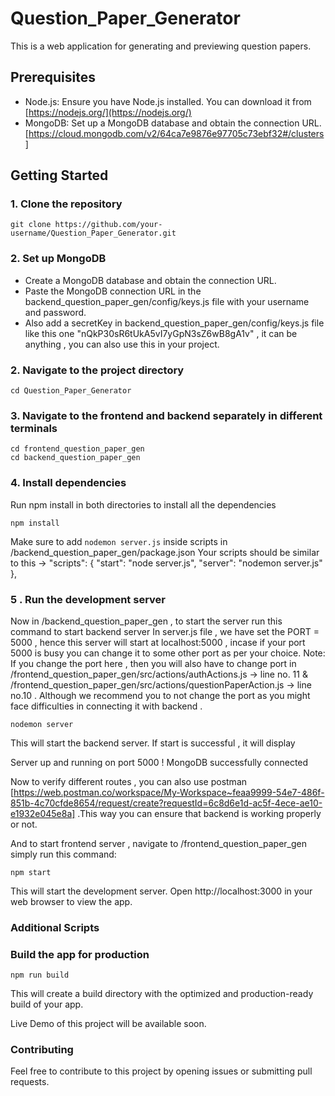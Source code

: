 # Question_Paper_Generator

This is a web application for generating and previewing question papers.

## Prerequisites

- Node.js: Ensure you have Node.js installed. You can download it from [https://nodejs.org/](https://nodejs.org/)
- MongoDB: Set up a MongoDB database and obtain the connection URL. [https://cloud.mongodb.com/v2/64ca7e9876e97705c73ebf32#/clusters]

## Getting Started

### 1. Clone the repository

```
git clone https://github.com/your-username/Question_Paper_Generator.git
```

### 2. Set up MongoDB

- Create a MongoDB database and obtain the connection URL.
- Paste the MongoDB connection URL in the backend_question_paper_gen/config/keys.js file with your username and password.
- Also add a secretKey in backend_question_paper_gen/config/keys.js file like this one "nQkP30sR6tUkA5vI7yGpN3sZ6wB8gA1v" , it can be anything , you can also use this in your project.


### 2. Navigate to the project directory

```
cd Question_Paper_Generator
```

### 3. Navigate to the frontend and backend separately in different terminals

```
cd frontend_question_paper_gen
cd backend_question_paper_gen

```

### 4. Install dependencies

Run npm install in both directories to install all the dependencies 
```
npm install
```

Make sure to add ```nodemon server.js``` inside scripts in /backend_question_paper_gen/package.json
Your scripts should be similar to this -> 
"scripts": {
    "start": "node server.js",
    "server": "nodemon server.js"
  },
  
### 5 . Run the development server

Now in  /backend_question_paper_gen , to start the server run this command to start backend server 
In server.js file , we have set the PORT = 5000 , hence this server will start at localhost:5000 , incase if your port 5000 is busy you can change it to some other port as per your choice.
Note: If you change the port here , then you will also have to change port in /frontend_question_paper_gen/src/actions/authActions.js -> line no. 11 &  /frontend_question_paper_gen/src/actions/questionPaperAction.js  -> line no.10 . Although we recommend you to not change the port as you might face difficulties in connecting it with backend .

```
nodemon server
```
This will start the backend server. If start is successful , it will display 

Server up and running on port 5000 !
MongoDB successfully connected

Now to verify different routes , you can also use postman [https://web.postman.co/workspace/My-Workspace~feaa9999-54e7-486f-851b-4c70cfde8654/request/create?requestId=6c8d6e1d-ac5f-4ece-ae10-e1932e045e8a] .This way you can ensure that backend is working properly or not. 

And to start frontend server , navigate to /frontend_question_paper_gen simply run this command:

```
npm start 
```
This will start the development server. Open http://localhost:3000 in your web browser to view the app.

### Additional Scripts
### Build the app for production

```
npm run build
```
This will create a build directory with the optimized and production-ready build of your app.


Live Demo of this project will be available soon. 


### Contributing
Feel free to contribute to this project by opening issues or submitting pull requests.


